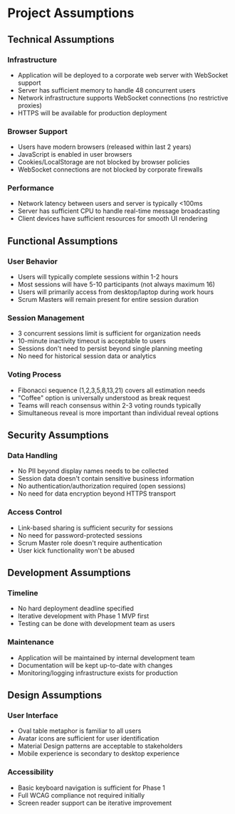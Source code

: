 # Project Assumptions

## Technical Assumptions

### Infrastructure
- Application will be deployed to a corporate web server with WebSocket support
- Server has sufficient memory to handle 48 concurrent users
- Network infrastructure supports WebSocket connections (no restrictive proxies)
- HTTPS will be available for production deployment

### Browser Support
- Users have modern browsers (released within last 2 years)
- JavaScript is enabled in user browsers
- Cookies/LocalStorage are not blocked by browser policies
- WebSocket connections are not blocked by corporate firewalls

### Performance
- Network latency between users and server is typically <100ms
- Server has sufficient CPU to handle real-time message broadcasting
- Client devices have sufficient resources for smooth UI rendering

## Functional Assumptions

### User Behavior
- Users will typically complete sessions within 1-2 hours
- Most sessions will have 5-10 participants (not always maximum 16)
- Users will primarily access from desktop/laptop during work hours
- Scrum Masters will remain present for entire session duration

### Session Management
- 3 concurrent sessions limit is sufficient for organization needs
- 10-minute inactivity timeout is acceptable to users
- Sessions don't need to persist beyond single planning meeting
- No need for historical session data or analytics

### Voting Process
- Fibonacci sequence (1,2,3,5,8,13,21) covers all estimation needs
- "Coffee" option is universally understood as break request
- Teams will reach consensus within 2-3 voting rounds typically
- Simultaneous reveal is more important than individual reveal options

## Security Assumptions

### Data Handling
- No PII beyond display names needs to be collected
- Session data doesn't contain sensitive business information
- No authentication/authorization required (open sessions)
- No need for data encryption beyond HTTPS transport

### Access Control
- Link-based sharing is sufficient security for sessions
- No need for password-protected sessions
- Scrum Master role doesn't require authentication
- User kick functionality won't be abused

## Development Assumptions

### Timeline
- No hard deployment deadline specified
- Iterative development with Phase 1 MVP first
- Testing can be done with development team as users

### Maintenance
- Application will be maintained by internal development team
- Documentation will be kept up-to-date with changes
- Monitoring/logging infrastructure exists for production

## Design Assumptions

### User Interface
- Oval table metaphor is familiar to all users
- Avatar icons are sufficient for user identification
- Material Design patterns are acceptable to stakeholders
- Mobile experience is secondary to desktop experience

### Accessibility
- Basic keyboard navigation is sufficient for Phase 1
- Full WCAG compliance not required initially
- Screen reader support can be iterative improvement
